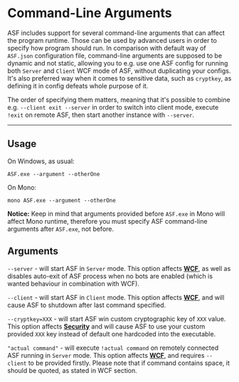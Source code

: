 # Command-Line Arguments

ASF includes support for several command-line arguments that can affect the program runtime. Those can be used by advanced users in order to specify how program should run. In comparison with default way of ```ASF.json``` configuration file, command-line arguments are supposed to be dynamic and not static, allowing you to e.g. use one ASF config for running both ```Server``` and ```Client``` WCF mode of ASF, without duplicating your configs. It's also preferred way when it comes to sensitive data, such as ```cryptkey```, as defining it in config defeats whole purpose of it.

The order of specifying them matters, meaning that it's possible to combine e.g. ```--client exit --server``` in order to switch into client mode, execute ```!exit``` on remote ASF, then start another instance with ```--server```.

---

## Usage

On Windows, as usual:

```
ASF.exe --argument --otherOne
```

On Mono:

```
mono ASF.exe --argument --otherOne
```

**Notice:** Keep in mind that arguments provided before ```ASF.exe``` in Mono will affect Mono runtime, therefore you must specify ASF command-line arguments after ```ASF.exe```, not before.

## Arguments

```--server``` - will start ASF in ```Server``` mode. This option affects **[WCF](https://github.com/JustArchi/ArchiSteamFarm/wiki/WCF)**, as well as disables auto-exit of ASF process when no bots are enabled (which is wanted behaviour in combination with WCF).

```--client``` - will start ASF in ```Client``` mode. This option affects **[WCF](https://github.com/JustArchi/ArchiSteamFarm/wiki/WCF)**, and will cause ASF to shutdown after last command specified.

```--cryptkey=XXX``` - will start ASF win custom cryptographic key of ```XXX``` value. This option affects **[Security](https://github.com/JustArchi/ArchiSteamFarm/wiki/Security)** and will cause ASF to use your custom provided ```XXX``` key instead of default one hardcoded into the executable.

```"actual command"``` - will execute ```!actual command``` on remotely connected ASF running in ```Server``` mode. This option affects **[WCF](https://github.com/JustArchi/ArchiSteamFarm/wiki/WCF)**, and requires ```--client``` to be provided firstly. Please note that if command contains space, it should be quoted, as stated in WCF section.